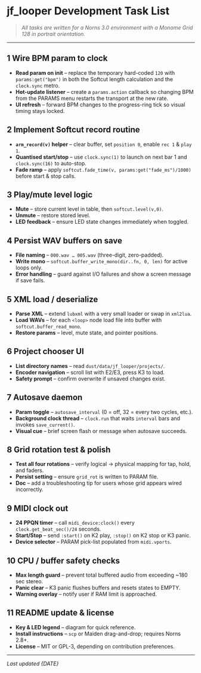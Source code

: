 # **jf_looper Development Task List**

> *All tasks are written for a Norns 3.0 environment with a Monome Grid 128 in portrait orientation.*

---

## 1  Wire BPM param to clock
- **Read param on init** – replace the temporary hard-coded `120` with `params:get("bpm")` in both the Softcut length calculation and the `clock.sync` metro.
- **Hot-update listener** – create a `params.action` callback so changing BPM from the PARAMS menu restarts the transport at the new rate.
- **UI refresh** – forward BPM changes to the progress-ring tick so visual timing stays locked.

## 2  Implement Softcut record routine
- **`arm_record(v)` helper** – clear buffer, set `position 0`, enable `rec 1` & `play 1`.
- **Quantised start/stop** – use `clock.sync(1)` to launch on next bar 1 and `clock.sync(16)` to auto-stop.
- **Fade ramp** – apply `softcut.fade_time(v, params:get("fade_ms")/1000)` before start & stop calls.

## 3  Play/mute level logic
- **Mute** – store current level in table, then `softcut.level(v,0)`.
- **Unmute** – restore stored level.
- **LED feedback** – ensure LED state changes immediately when toggled.

## 4  Persist WAV buffers on save
- **File naming** – `000.wav … 005.wav` (three-digit, zero-padded).
- **Write mono** – `softcut.buffer_write_mono(dir..fn, 0, len)` for active loops only.
- **Error handling** – guard against I/O failures and show a screen message if save fails.

## 5  XML load / deserialize
- **Parse XML** – extend `lubxml` with a very small loader or swap in `xml2lua`.
- **Load WAVs** – for each `<loop>` node load file into buffer with `softcut.buffer_read_mono`.
- **Restore params** – level, mute state, and pointer positions.

## 6  Project chooser UI
- **List directory names** – read `dust/data/jf_looper/projects/`.
- **Encoder navigation** – scroll list with E2/E3, press K3 to load.
- **Safety prompt** – confirm overwrite if unsaved changes exist.

## 7  Autosave daemon
- **Param toggle** – `autosave_interval` (0 = off, 32 = every two cycles, etc.).
- **Background clock thread** – `clock.run` that waits `interval` bars and invokes `save_current()`.
- **Visual cue** – brief screen flash or message when autosave succeeds.

## 8  Grid rotation test & polish
- **Test all four rotations** – verify logical → physical mapping for tap, hold, and faders.
- **Persist setting** – ensure `grid_rot` is written to PARAM file.
- **Doc** – add a troubleshooting tip for users whose grid appears wired incorrectly.

## 9  MIDI clock out
- **24 PPQN timer** – call `midi_device:clock()` every `clock.get_beat_sec()/24` seconds.
- **Start/Stop** – send `:start()` on K2 play, `:stop()` on K2 stop or K3 panic.
- **Device selector** – PARAM pick-list populated from `midi.vports`.

## 10  CPU / buffer safety checks
- **Max length guard** – prevent total buffered audio from exceeding ~180 sec stereo.
- **Panic clear** – K3 panic flushes buffers and resets states to EMPTY.
- **Warning overlay** – notify user if RAM limit is approached.

## 11  README update & license
- **Key & LED legend** – diagram for quick reference.
- **Install instructions** – `scp` or Maiden drag-and-drop; requires Norns 2.8+.
- **License** – MIT or GPL-3, depending on contribution preferences.

---
*Last updated {DATE}*